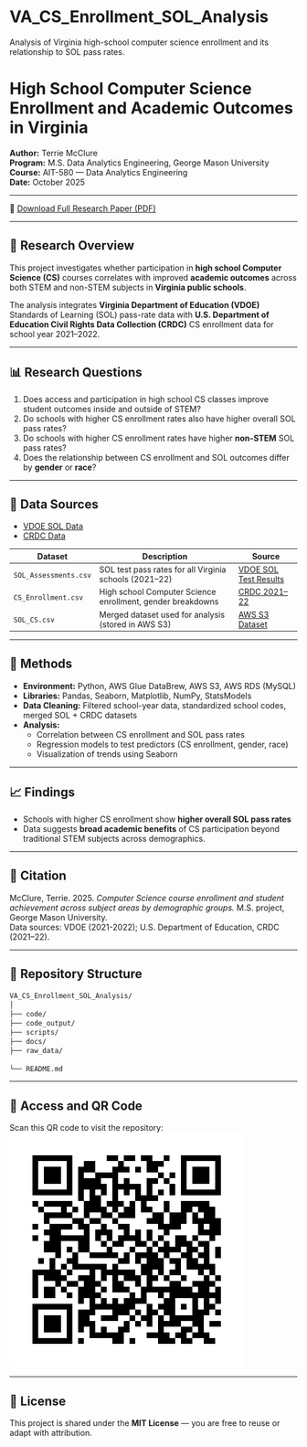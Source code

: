 # VA_CS_Enrollment_SOL_Analysis
Analysis of Virginia high-school computer science enrollment and its relationship to SOL pass rates.

# High School Computer Science Enrollment and Academic Outcomes in Virginia

**Author:** Terrie McClure  
**Program:** M.S. Data Analytics Engineering, George Mason University  
**Course:** AIT-580 — Data Analytics Engineering  
**Date:** October 2025  

---

📄 [Download Full Research Paper (PDF)](docs/tmcclur-M8_final_project.pdf)

---

## 🎯 Research Overview
This project investigates whether participation in **high school Computer Science (CS)** courses correlates with improved **academic outcomes** across both STEM and non-STEM subjects in **Virginia public schools**.

The analysis integrates **Virginia Department of Education (VDOE)** Standards of Learning (SOL) pass-rate data with **U.S. Department of Education Civil Rights Data Collection (CRDC)** CS enrollment data for school year 2021–2022.

---

## 📊 Research Questions

1. Does access and participation in high school CS classes improve student outcomes inside and outside of STEM?
2. Do schools with higher CS enrollment rates also have higher overall SOL pass rates?
3. Do schools with higher CS enrollment rates have higher **non-STEM** SOL pass rates?
4. Does the relationship between CS enrollment and SOL outcomes differ by **gender** or **race**?

---

## 🧠 Data Sources

- [VDOE SOL Data](https://www.doe.virginia.gov/)
- [CRDC Data](https://civilrightsdata.ed.gov/)

| Dataset | Description | Source |
|----------|--------------|--------|
| `SOL_Assessments.csv` | SOL test pass rates for all Virginia schools (2021–22) | [VDOE SOL Test Results](https://www.doe.virginia.gov/data-policy-funding/data-reports/statistics-reports/sol-test-pass-rates-other-results) |
| `CS_Enrollment.csv` | High school Computer Science enrollment, gender breakdowns | [CRDC 2021–22](https://civilrightsdata.ed.gov/data) |
| `SOL_CS.csv` | Merged dataset used for analysis (stored in AWS S3) | [AWS S3 Dataset](https://bucket4ait580-tm.s3.us-east-1.amazonaws.com/SOL_CS.csv) |

---

## 🧮 Methods

- **Environment:** Python, AWS Glue DataBrew, AWS S3, AWS RDS (MySQL)
- **Libraries:** Pandas, Seaborn, Matplotlib, NumPy, StatsModels
- **Data Cleaning:** Filtered school-year data, standardized school codes, merged SOL + CRDC datasets
- **Analysis:**  
  - Correlation between CS enrollment and SOL pass rates  
  - Regression models to test predictors (CS enrollment, gender, race)  
  - Visualization of trends using Seaborn  

---

## 📈 Findings

- Schools with higher CS enrollment show **higher overall SOL pass rates**
- Data suggests **broad academic benefits** of CS participation beyond traditional STEM subjects across demographics.

---

## 🧾 Citation

McClure, Terrie. 2025. *Computer Science course enrollment and student achievement across subject areas by demographic groups.* M.S. project, George Mason University.  
Data sources: VDOE (2021-2022); U.S. Department of Education, CRDC (2021–22).

---

## 🧰 Repository Structure

```
VA_CS_Enrollment_SOL_Analysis/
│
├── code/
├── code_output/
├── scripts/
├── docs/
├── raw_data/

└── README.md
```

---

## 🔗 Access and QR Code

Scan this QR code to visit the repository:  
![QR Code](VA_CS_Enrollment_SOL_Analysis_QR.png)

---

## 📜 License

This project is shared under the **MIT License** — you are free to reuse or adapt with attribution.

